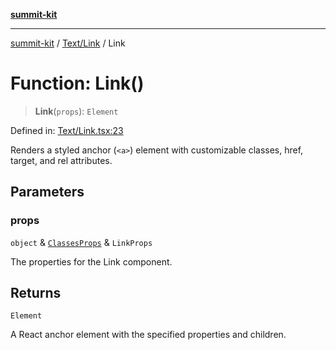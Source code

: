 [**summit-kit**](../../../README.md)

***

[summit-kit](../../../modules.md) / [Text/Link](../README.md) / Link

# Function: Link()

> **Link**(`props`): `Element`

Defined in: [Text/Link.tsx:23](https://github.com/andrewgremlich/summit-kit/blob/688325b7dc32bbcf7e690c6f2d349baccd8a5e42/src/react/Text/Link.tsx#L23)

Renders a styled anchor (`<a>`) element with customizable classes, href, target, and rel attributes.

## Parameters

### props

`object` & [`ClassesProps`](../../../Types/general/type-aliases/ClassesProps.md) & `LinkProps`

The properties for the Link component.

## Returns

`Element`

A React anchor element with the specified properties and children.
